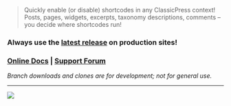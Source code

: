 > Quickly enable (or disable) shortcodes in any ClassicPress context! Posts, pages, widgets, excerpts, taxonomy descriptions, comments – you decide where shortcodes run!

### Always use the **[latest release](https://github.com/codepotent/shortcodes-everywhere/releases/latest)** on production sites! 

### [Online Docs](https://codepotent.com/classicpress/plugins/) **|** [Support Forum](https://forums.classicpress.net/c/plugins/plugin-support/67)

_Branch downloads and clones are for development; not for general use._

---

[![](https://static.codepotent.com/images/logotype/code-potent-logotype-wordmark-252x36.png)](https://codepotent.com/classicpress/plugins/)

